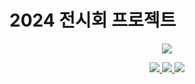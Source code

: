 # 2024 전시회 프로젝트

<p align='center'>
    <img src="https://capsule-render.vercel.app/api?type=waving&color=auto&height=300&section=header&text=2024%20ShowCase&fontSize=90&animation=fadeIn&fontAlignY=38&desc=제주대학교%20소프트웨어학부&descAlignY=51&descAlign=62"/>
</p>

<p align='center'>
  <a href="https://github.com/kyechan99/capsule-render/labels/Idea">
    <img src="https://img.shields.io/badge/김명훈%20ISSUE%20-%23F7DF1E.svg?&style=for-the-badge&&logoColor=white"/>
  </a>
  <a href="#demo">
    <img src="https://img.shields.io/badge/김민수%20-%234FC08D.svg?&style=for-the-badge&&logoColor=white"/>
  </a>
  <a href="https://capsule-render.vercel.app/">
    <img src="https://img.shields.io/badge/신상경%20-%235c86fa.svg?&style=for-the-badge&&logoColor=white"/>
  </a>
</p>